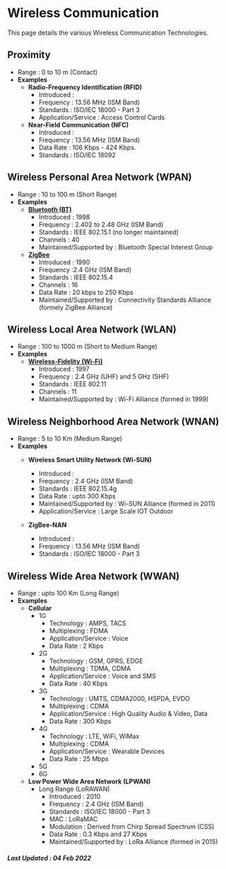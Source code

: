 # Wireless Communication

This page details the various Wireless Communication Technologies.

## Proximity
- Range : 0 to 10 m (Contact)
- **Examples**
  - **Radio-Frequency Identification (RFID)**
     - Introduced : 
     - Frequency : 13.56 MHz (ISM Band) 
     - Standards : ISO/IEC 18000 - Part 3
	 - Application/Service : Access Control Cards
  - **Near-Field Communication (NFC)**
     - Introduced : 
     - Frequency : 13.56 MHz (ISM Band) 
     - Data Rate : 106 Kbps - 424 Kbps.
     - Standards : ISO/IEC 18092 

## Wireless Personal Area Network (WPAN)
- Range : 10 to 100 m (Short Range)
- **Examples**
  - **[Bluetooth (BT)](BT.md)**
     - Introduced : 1998
     - Frequency : 2.402 to 2.48 GHz (ISM Band) 
     - Standards : IEEE 802.15.1 (no longer maintained)
     - Channels : 40
     - Maintained/Supported by : Bluetooth Special Interest Group 
  - **[ZigBee](ZigBee.md)**
     - Introduced : 1990
     - Frequency :2.4 GHz (ISM Band) 
     - Standards : IEEE 802.15.4
     - Channels : 16
     - Data Rate : 20 kbps to 250 Kbps
     - Maintained/Supported by : Connectivity Standards Alliance (formely ZigBee Alliance)

## Wireless Local Area Network (WLAN)
- Range : 100 to 1000 m (Short to Medium Range)
- **Examples**
  - **[Wireless-Fidelity (Wi-Fi)](WiFi.md)**
     - Introduced : 1997
     - Frequency :  2.4 GHz (UHF) and 5 GHz (SHF)
     - Standards : IEEE 802.11
     - Channels : 11
     - Maintained/Supported by : Wi-Fi Alliance (formed in 1999)

## Wireless Neighborhood Area Network (WNAN)
- Range : 5 to 10 Km (Medium Range)
- **Examples**
  - **Wireless Smart Utility Network (Wi-SUN)**
     - Introduced : 
     - Frequency : 2.4 GHz (ISM Band) 
     - Standards : IEEE 802.15.4g
     - Data Rate : upto 300 Kbps
     - Maintained/Supported by : Wi-SUN Alliance (formed in 2011)
     - Application/Service : Large Scale IOT Outdoor
     
  - **ZigBee-NAN**
     - Introduced : 
     - Frequency : 13.56 MHz (ISM Band) 
     - Standards : ISO/IEC 18000 - Part 3 

## Wireless Wide Area Network (WWAN)
- Range : upto 100 Km (Long Range)
- **Examples**
  - **Cellular**
     - 1G
        - Technology : AMPS, TACS
        - Multiplexing : FDMA
        - Application/Service : Voice 
        - Data Rate : 2 Kbps
     - 2G
        - Technology : GSM, GPRS, EDGE
        - Multiplexing : TDMA, CDMA
        - Application/Service : Voice and SMS
        - Data Rate : 40 Kbps
     - 3G
        - Technology : UMTS, CDMA2000, HSPDA, EVDO
        - Multiplexing :  CDMA
        - Application/Service : High Quality Audio & Video, Data
        - Data Rate : 300 Kbps
     - 4G
        - Technology : LTE, WiFi, WiMax
        - Multiplexing :  CDMA
        - Application/Service : Wearable Devices
        - Data Rate : 25 Mbps
     - 5G
     - 6G
  - **Low Power Wide Area Network (LPWAN)**
     - Long Range (LoRAWAN)
         - Introduced : 2010
         - Frequency : 2.4 GHz (ISM Band)
         - Standards : ISO/IEC 18000 - Part 3
         - MAC : LoRaMAC
         - Modulation : Derived from Chirp Spread Spectrum (CSS)
         - Data Rate :  0.3 Kbps and 27 Kbps
         - Maintained/Supported by : LoRa Alliance (formed in 2015)

##### Last Updated : 04 Feb 2022
